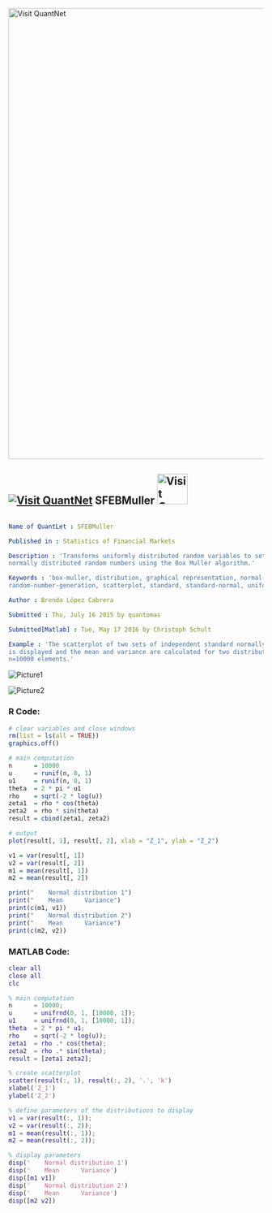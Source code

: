 
[<img src="https://github.com/QuantLet/Styleguide-and-FAQ/blob/master/pictures/banner.png" width="888" alt="Visit QuantNet">](http://quantlet.de/)

## [<img src="https://github.com/QuantLet/Styleguide-and-FAQ/blob/master/pictures/qloqo.png" alt="Visit QuantNet">](http://quantlet.de/) **SFEBMuller** [<img src="https://github.com/QuantLet/Styleguide-and-FAQ/blob/master/pictures/QN2.png" width="60" alt="Visit QuantNet 2.0">](http://quantlet.de/)

```yaml

Name of QuantLet : SFEBMuller

Published in : Statistics of Financial Markets

Description : 'Transforms uniformly distributed random variables to sets of independent standard
normally distributed random numbers using the Box Muller algorithm.'

Keywords : 'box-muller, distribution, graphical representation, normal-distribution, plot, random,
random-number-generation, scatterplot, standard, standard-normal, uniform'

Author : Brenda López Cabrera

Submitted : Thu, July 16 2015 by quantomas

Submitted[Matlab] : Tue, May 17 2016 by Christoph Schult

Example : 'The scatterplot of two sets of independent standard normally distributed random numbers
is displayed and the mean and variance are calculated for two distributions, each containing
n=10000 elements.'

```

![Picture1](SFEBMuller.png)

![Picture2](SFEBMuller_m.png)


### R Code:
```r
# clear variables and close windows
rm(list = ls(all = TRUE))
graphics.off()

# main computation
n      = 10000
u      = runif(n, 0, 1)
u1     = runif(n, 0, 1)
theta  = 2 * pi * u1
rho    = sqrt(-2 * log(u))
zeta1  = rho * cos(theta)
zeta2  = rho * sin(theta)
result = cbind(zeta1, zeta2)

# output
plot(result[, 1], result[, 2], xlab = "Z_1", ylab = "Z_2")

v1 = var(result[, 1])
v2 = var(result[, 2])
m1 = mean(result[, 1])
m2 = mean(result[, 2])

print("    Normal distribution 1")
print("    Mean      Variance")
print(c(m1, v1))
print("    Normal distribution 2")
print("    Mean      Variance")
print(c(m2, v2))

```

### MATLAB Code:
```matlab
clear all
close all
clc

% main computation
n      = 10000;
u      = unifrnd(0, 1, [10000, 1]);
u1     = unifrnd(0, 1, [10000, 1]);
theta  = 2 * pi * u1;
rho    = sqrt(-2 * log(u));
zeta1  = rho .* cos(theta);
zeta2  = rho .* sin(theta);
result = [zeta1 zeta2];

% create scatterplot
scatter(result(:, 1), result(:, 2), '.', 'k')
xlabel('Z_1')
ylabel('Z_2')

% define parameters of the distributions to display
v1 = var(result(:, 1));
v2 = var(result(:, 2));
m1 = mean(result(:, 1));
m2 = mean(result(:, 2));

% display parameters
disp('    Normal distribution 1')
disp('    Mean      Variance')
disp([m1 v1])
disp('    Normal distribution 2')
disp('    Mean      Variance')
disp([m2 v2])

```
